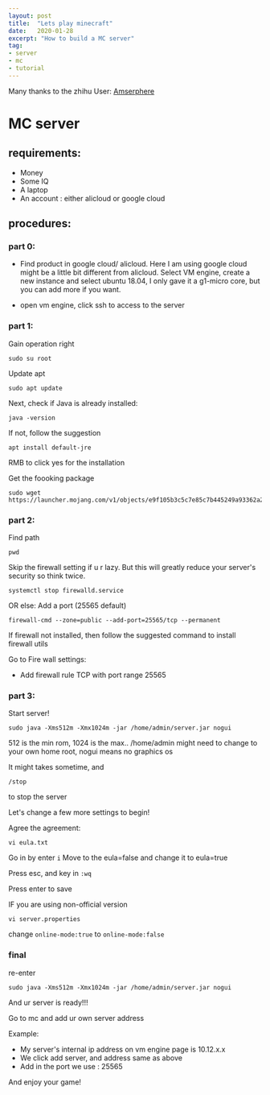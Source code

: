 ```yaml
---
layout: post
title:  "Lets play minecraft"
date:   2020-01-28
excerpt: "How to build a MC server"
tag:
- server
- mc
- tutorial
---
```

Many thanks to the zhihu User: [Amserphere](https://zhuanlan.zhihu.com/p/55952581
)

# MC server
## requirements:
- Money
- Some IQ
- A laptop
- An account : either alicloud or google cloud

## procedures:
### part 0:

- Find product in google cloud/ alicloud. Here I am using google cloud might be a little bit different from alicloud. Select VM engine, create a new instance and select ubuntu 18.04, I only gave it a g1-micro core, but you can add more if you want.

- open vm engine, click ssh to access to the server

### part 1:

Gain operation right

```
sudo su root
```

Update apt

```
sudo apt update
```

Next, check if Java is already installed:

```
java -version
```

If not, follow the suggestion

```
apt install default-jre
```
RMB to click yes for the installation

Get the foooking package

```
sudo wget https://launcher.mojang.com/v1/objects/e9f105b3c5c7e85c7b445249a93362a22f62442d/server.jar
```

### part 2:
Find path

```
pwd
```

Skip the firewall setting if u r lazy. But this will greatly reduce your server's security so think twice.

```
systemctl stop firewalld.service
```

OR else:
Add a port (25565 default)

```
firewall-cmd --zone=public --add-port=25565/tcp --permanent
```
If firewall not installed, then follow the suggested command to install firewall utils

Go to Fire wall settings:
- Add firewall rule TCP with port range 25565

### part 3:
Start server!

```
sudo java -Xms512m -Xmx1024m -jar /home/admin/server.jar nogui
```
512 is the min rom, 1024 is the max.. /home/admin might need to change to your own home root, nogui means no graphics os

It might takes sometime, and

```
/stop
```
to stop the server

Let's change a few more settings to begin!

Agree the agreement:
```
vi eula.txt
```

Go in by enter
``
i
``
Move to the eula=false and change it to eula=true

Press esc, and key in
``
:wq
``

Press enter to save

IF you are using non-official version

```
vi server.properties
```
change
``
online-mode:true
``
to
``online-mode:false``

### final
re-enter
```
sudo java -Xms512m -Xmx1024m -jar /home/admin/server.jar nogui
```
And ur server is ready!!!

Go to mc and add ur own server address

Example:
- My server's internal ip address on vm engine page is 10.12.x.x
- We click add server, and address same as above
- Add in the port we use : 25565

And enjoy your game!
